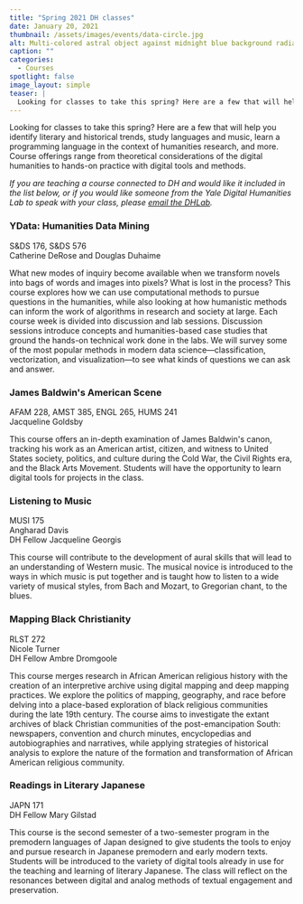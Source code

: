```yaml
---
title: "Spring 2021 DH classes"
date: January 20, 2021
thumbnail: /assets/images/events/data-circle.jpg
alt: Multi-colored astral object against midnight blue background radiates colored beads
caption: ""
categories:
  - Courses
spotlight: false
image_layout: simple
teaser: |
  Looking for classes to take this spring? Here are a few that will help you identify literary and historical trends, study languages and music, learn a programming language in the context of humanities research, and more. Course offerings range from theoretical considerations of the digital humanities to hands-on practice with digital tools and methods.
---
```

Looking for classes to take this spring? Here are a few that will help you identify literary and historical trends, study languages and music, learn a programming language in the context of humanities research, and more. Course offerings range from theoretical considerations of the digital humanities to hands-on practice with digital tools and methods.

*If you are teaching a course connected to DH and would like it included in the list below, or if you would like someone from the Yale Digital Humanities Lab to speak with your class, please [email the DHLab](mailto:dhlab@yale.edu).*

### YData: Humanities Data Mining
S&DS 176, S&DS 576  
Catherine DeRose and Douglas Duhaime   

What new modes of inquiry become available when we transform novels into bags of words and images into pixels? What is lost in the process? This course explores how we can use computational methods to pursue questions in the humanities, while also looking at how humanistic methods can inform the work of algorithms in research and society at large. Each course week is divided into discussion and lab sessions. Discussion sessions introduce concepts and humanities-based case studies that ground the hands-on technical work done in the labs. We will survey some of the most popular methods in modern data science—classification, vectorization, and visualization—to see what kinds of questions we can ask and answer.  

### James Baldwin's American Scene
AFAM 228, AMST 385, ENGL 265, HUMS 241  
Jacqueline Goldsby  

This course offers an in-depth examination of James Baldwin's canon, tracking his work as an American artist, citizen, and witness to United States society, politics, and culture during the Cold War, the Civil Rights era, and the Black Arts Movement. Students will have the opportunity to learn digital tools for projects in the class.

### Listening to Music
MUSI 175   
Angharad Davis  
DH Fellow Jacqueline Georgis  

This course will contribute to the development of aural skills that will lead to an understanding of Western music. The musical novice is introduced to the ways in which music is put together and is taught how to listen to a wide variety of musical styles, from Bach and Mozart, to Gregorian chant, to the blues.  

### Mapping Black Christianity
RLST 272   
Nicole Turner  
DH Fellow Ambre Dromgoole  

This course merges research in African American religious history with the creation of an interpretive archive using digital mapping and deep mapping practices. We explore the politics of mapping, geography, and race before delving into a place-based exploration of black religious communities during the late 19th century. The course aims to investigate the extant archives of black Christian communities of the post-emancipation South: newspapers, convention and church minutes, encyclopedias and autobiographies and narratives, while applying strategies of historical analysis to explore the nature of the formation and transformation of African American religious community.  

### Readings in Literary Japanese
JAPN 171  
DH Fellow Mary Gilstad  

This course is the second semester of a two-semester program in the premodern languages of Japan designed to give students the tools to enjoy and pursue research in Japanese premodern and early modern texts. Students will be introduced to the variety of digital tools already in use for the teaching and learning of literary Japanese. The class will reflect on the resonances between digital and analog methods of textual engagement and preservation.